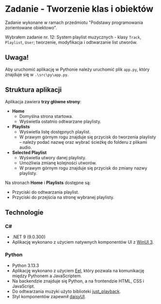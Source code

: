 # Zadanie - Tworzenie klas i obiektów
Zadanie wykonane w ramach przedmiotu "Podstawy programowania zorientowane obiektowo".

Wybrałem zadanie nr. 12: System playlist muzycznych - klasy `Track`, `Playlist`, `User`; tworzenie, modyfikacja i odtwarzanie list utworów.

## Uwaga!
Aby uruchomić aplikację w Pythonie należy uruchomić plik `app.py`, który znajduje się w `.\src\py\app.py`.

## Struktura aplikacji
Aplikacja zawiera **trzy główne strony**:
- **Home**
  - Domyślna strona startowa.
  - Wyświetla ostatnio odtwarzane playlisty.
- **Playlists**
  - Wyświetla listę dostępnych playlist.
  - W prawym górnym rogu znajduje się przycisk do tworzenia playlisty – należy podać nazwę oraz wybrać ścieżkę do folderu z plikami audio.
- **Selected Playlist**
  - Wyświetla utwory danej playlisty.
  - Umożliwia zmianę kolejności utworów.
  - W prawym górnym rogu znajduje się przycisk do zmiany nazwy playlisty.

Na stronach **Home** i **Playlists** dostępne są:
- Przyciski do odtwarzania playlist.
- Przyciski do przejścia na stronę wybranej playlisty.

## Technologie
### C#
- .NET 9 (9.0.300)
- Aplikację wykonano z użyciem natywnych komponentów UI z [WinUI 3](https://learn.microsoft.com/en-us/windows/apps/winui/winui3/).

### Python
- Python 3.13.3
- Aplikację wykonano z użyciem [Eel](https://github.com/python-eel/Eel), który pozwala na komunikację między Pythonem a JavaScriptem.
- Na backendzie znajduje się Python, a na frontendzie HTML, CSS i JavaScript.
- Do odtwarzania muzyki użyto biblioteki [just_playback](https://github.com/cheofusi/just_playback).
- Styl komponentów zapewnił [daisyUI](https://daisyui.com).
